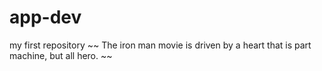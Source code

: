 # app-dev
my first repository
~~ The iron man movie is driven by a heart that is part machine, but all hero. ~~
